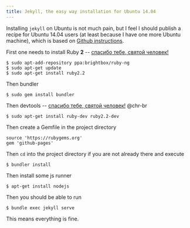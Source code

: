 ```yaml
---
title: Jekyll, the easy way installation for Ubuntu 14.04
---
```

Installing ```jekyll``` on Ubuntu is not much pain, but I feel I should publish a recipe for Ubuntu 14.04 users (at least because I have one more Ubuntu machine),
which is based on [Github instructions](https://help.github.com/articles/using-jekyll-with-pages/).


First one needs to install Ruby **2** -- [cпасибо тебе, святой человек!](http://stackoverflow.com/a/33064386)

    $ sudo apt-add-repository ppa:brightbox/ruby-ng
    $ sudo apt-get update
    $ sudo apt-get install ruby2.2
    

Then bundler

    
    $ sudo gem install bundler
    

Then devtools -- [cпасибо тебе, святой человек!](https://github.com/jekyll/jekyll/issues/3737) @chr-br
    
    $ sudo apt-get install ruby-dev ruby2.2-dev
    
Then create a Gemfile in the project directory
    
    source 'https://rubygems.org'
    gem 'github-pages'
    
Then ```cd``` into the project directory if you are not already there and execute
    
    $ bundler install
    

Then install some js runner
    
    $ apt-get install nodejs
    

Then you should be able to run
    
    
    $ bundle exec jekyll serve
    

This means everything is fine.
